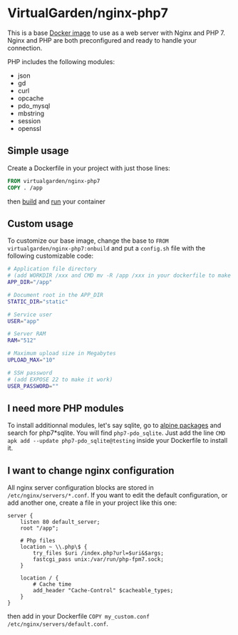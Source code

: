 # VirtualGarden/nginx-php7

This is a base [Docker image](https://www.docker.com/) to use as a web server with Nginx and PHP 7.
Nginx and PHP are both preconfigured and ready to handle your connection.

PHP includes the following modules:
* json
* gd
* curl
* opcache
* pdo_mysql
* mbstring
* session
* openssl

## Simple usage
Create a Dockerfile in your project with just those lines:
```Dockerfile
FROM virtualgarden/nginx-php7
COPY . /app
```
then [build](https://docs.docker.com/v1.8/reference/commandline/build/) and [run](https://docs.docker.com/engine/reference/commandline/run/) your container

## Custom usage
To customize our base image, change the base to `FROM virtualgarden/nginx-php7:onbuild`
and put a `config.sh` file with the following customizable code:
```sh
# Application file directory
# (add WORKDIR /xxx and CMD mv -R /app /xxx in your dockerfile to make it work)
APP_DIR="/app"

# Document root in the APP_DIR
STATIC_DIR="static"

# Service user
USER="app"

# Server RAM
RAM="512"

# Maximum upload size in Megabytes
UPLOAD_MAX="10"

# SSH password
# (add EXPOSE 22 to make it work)
USER_PASSWORD=""
```

## I need more PHP modules
To install additionnal modules, let's say sqlite, go to [alpine packages](https://pkgs.alpinelinux.org/packages) and search for php7*sqlite. You will find `php7-pdo_sqlite`. Just add the line `CMD apk add --update php7-pdo_sqlite@testing` inside your Dockerfile to install it.

## I want to change nginx configuration
All nginx server configuration blocks are stored in `/etc/nginx/servers/*.conf`. If you want to edit the default configuration, or add another one, create a file in your project like this one:
```Nginx
server {
	listen 80 default_server;
	root "/app";
	
	# Php files
	location ~ \\.php\$ {
		try_files $uri /index.php?url=$uri&$args;
		fastcgi_pass unix:/var/run/php-fpm7.sock;
	}
	
	location / {
		# Cache time
		add_header "Cache-Control" $cacheable_types;
	}
}
```
then add in your Dockerfile `COPY my_custom.conf /etc/nginx/servers/default.conf`.